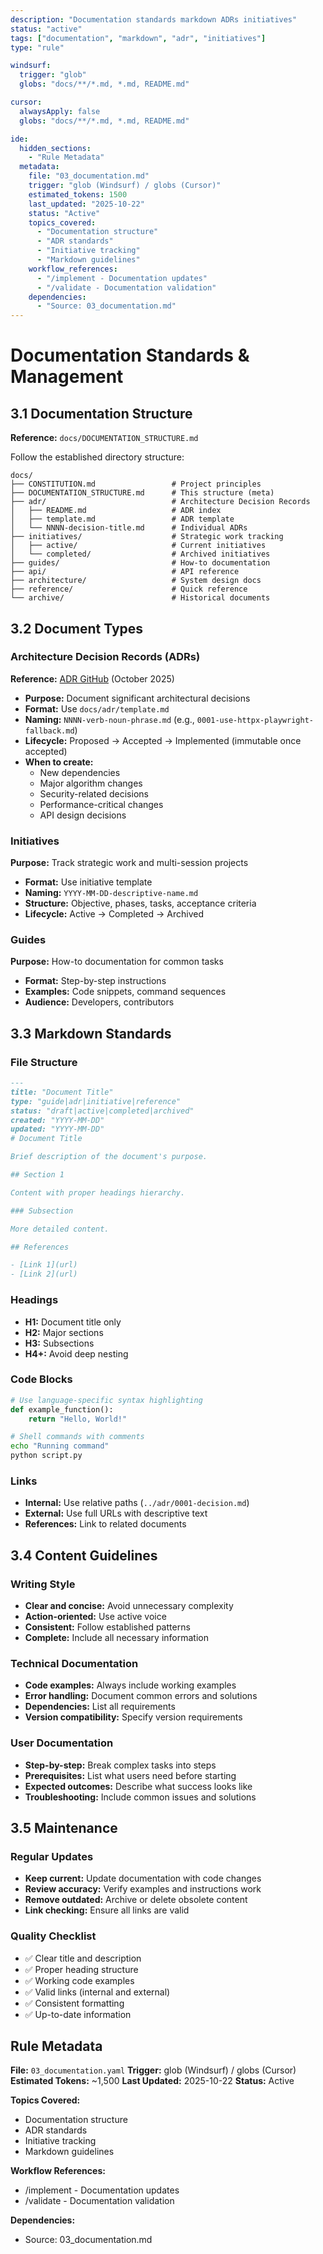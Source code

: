 ```yaml
---
description: "Documentation standards markdown ADRs initiatives"
status: "active"
tags: ["documentation", "markdown", "adr", "initiatives"]
type: "rule"

windsurf:
  trigger: "glob"
  globs: "docs/**/*.md, *.md, README.md"

cursor:
  alwaysApply: false
  globs: "docs/**/*.md, *.md, README.md"

ide:
  hidden_sections:
    - "Rule Metadata"
  metadata:
    file: "03_documentation.md"
    trigger: "glob (Windsurf) / globs (Cursor)"
    estimated_tokens: 1500
    last_updated: "2025-10-22"
    status: "Active"
    topics_covered:
      - "Documentation structure"
      - "ADR standards"
      - "Initiative tracking"
      - "Markdown guidelines"
    workflow_references:
      - "/implement - Documentation updates"
      - "/validate - Documentation validation"
    dependencies:
      - "Source: 03_documentation.md"
---
```

# Documentation Standards & Management

## 3.1 Documentation Structure

**Reference:** `docs/DOCUMENTATION_STRUCTURE.md`

Follow the established directory structure:

```text
docs/
├── CONSTITUTION.md                 # Project principles
├── DOCUMENTATION_STRUCTURE.md      # This structure (meta)
├── adr/                            # Architecture Decision Records
│   ├── README.md                   # ADR index
│   ├── template.md                 # ADR template
│   └── NNNN-decision-title.md      # Individual ADRs
├── initiatives/                    # Strategic work tracking
│   ├── active/                     # Current initiatives
│   └── completed/                  # Archived initiatives
├── guides/                         # How-to documentation
├── api/                            # API reference
├── architecture/                   # System design docs
├── reference/                      # Quick reference
└── archive/                        # Historical documents
```

## 3.2 Document Types

### Architecture Decision Records (ADRs)

**Reference:** [ADR GitHub](https://adr.github.io/) (October 2025)

- **Purpose:** Document significant architectural decisions
- **Format:** Use `docs/adr/template.md`
- **Naming:** `NNNN-verb-noun-phrase.md` (e.g., `0001-use-httpx-playwright-fallback.md`)
- **Lifecycle:** Proposed → Accepted → Implemented (immutable once accepted)
- **When to create:**
  - New dependencies
  - Major algorithm changes
  - Security-related decisions
  - Performance-critical changes
  - API design decisions

### Initiatives

**Purpose:** Track strategic work and multi-session projects

- **Format:** Use initiative template
- **Naming:** `YYYY-MM-DD-descriptive-name.md`
- **Structure:** Objective, phases, tasks, acceptance criteria
- **Lifecycle:** Active → Completed → Archived

### Guides

**Purpose:** How-to documentation for common tasks

- **Format:** Step-by-step instructions
- **Examples:** Code snippets, command sequences
- **Audience:** Developers, contributors

## 3.3 Markdown Standards

### File Structure

```markdown
---
title: "Document Title"
type: "guide|adr|initiative|reference"
status: "draft|active|completed|archived"
created: "YYYY-MM-DD"
updated: "YYYY-MM-DD"
# Document Title

Brief description of the document's purpose.

## Section 1

Content with proper headings hierarchy.

### Subsection

More detailed content.

## References

- [Link 1](url)
- [Link 2](url)
```

### Headings

- **H1:** Document title only
- **H2:** Major sections
- **H3:** Subsections
- **H4+:** Avoid deep nesting

### Code Blocks

```python
# Use language-specific syntax highlighting
def example_function():
    return "Hello, World!"
```

```bash
# Shell commands with comments
echo "Running command"
python script.py
```

### Links

- **Internal:** Use relative paths (`../adr/0001-decision.md`)
- **External:** Use full URLs with descriptive text
- **References:** Link to related documents

## 3.4 Content Guidelines

### Writing Style

- **Clear and concise:** Avoid unnecessary complexity
- **Action-oriented:** Use active voice
- **Consistent:** Follow established patterns
- **Complete:** Include all necessary information

### Technical Documentation

- **Code examples:** Always include working examples
- **Error handling:** Document common errors and solutions
- **Dependencies:** List all requirements
- **Version compatibility:** Specify version requirements

### User Documentation

- **Step-by-step:** Break complex tasks into steps
- **Prerequisites:** List what users need before starting
- **Expected outcomes:** Describe what success looks like
- **Troubleshooting:** Include common issues and solutions

## 3.5 Maintenance

### Regular Updates

- **Keep current:** Update documentation with code changes
- **Review accuracy:** Verify examples and instructions work
- **Remove outdated:** Archive or delete obsolete content
- **Link checking:** Ensure all links are valid

### Quality Checklist

- ✅ Clear title and description
- ✅ Proper heading structure
- ✅ Working code examples
- ✅ Valid links (internal and external)
- ✅ Consistent formatting
- ✅ Up-to-date information

## Rule Metadata

**File:** `03_documentation.yaml`
**Trigger:** glob (Windsurf) / globs (Cursor)
**Estimated Tokens:** ~1,500
**Last Updated:** 2025-10-22
**Status:** Active

**Topics Covered:**
- Documentation structure
- ADR standards
- Initiative tracking
- Markdown guidelines

**Workflow References:**
- /implement - Documentation updates
- /validate - Documentation validation

**Dependencies:**
- Source: 03_documentation.md
